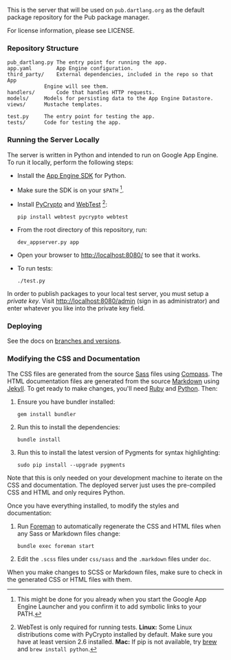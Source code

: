 This is the server that will be used on `pub.dartlang.org` as the default
package repository for the Pub package manager.

For license information, please see LICENSE.

### Repository Structure

    pub_dartlang.py	The entry point for running the app.
    app.yaml		App Engine configuration.
    third_party/	External dependencies, included in the repo so that App
    			Engine will see them.
    handlers/		Code that handles HTTP requests.
    models/		Models for persisting data to the App Engine Datastore.
    views/		Mustache templates.

    test.py		The entry point for testing the app.
    tests/		Code for testing the app.

### Running the Server Locally

The server is written in Python and intended to run on Google App Engine. To run
it locally, perform the following steps:

  * Install the [App Engine SDK][] for Python.
  * Make sure the SDK is on your `$PATH` [^1].
  * Install [PyCrypto][pycrypto] and [WebTest][webtest] [^2]:

        pip install webtest pycrypto webtest

  * From the root directory of this repository, run:

        dev_appserver.py app

[app engine sdk]: https://developers.google.com/appengine/downloads
[pycrypto]: https://www.dlitz.net/software/pycrypto/
[webtest]: https://webtest.readthedocs.org/en/latest/

  * Open your browser to <http://localhost:8080/> to see that it works.

  * To run tests:

        ./test.py

In order to publish packages to your local test server, you must setup a
_private key_. Visit <http://localhost:8080/admin> (sign in as administrator)
and enter whatever you like into the private key field.

[^1]: This might be done for you already when you start the Google App Engine 
      Launcher and you confirm it to add symbolic links to your PATH.

[^2]: WebTest is only required for running tests.  **Linux:** Some Linux 
      distributions come with PyCrypto installed by default.  Make sure you have
      at least version 2.6 installed. **Mac:** If pip is not available, try
      [brew](http://brew.sh) and `brew install python`.

### Deploying

See the docs on [branches and versions][].

[branches and versions]: https://github.com/dart-lang/pub-dartlang/wiki/Branches-and-Versions

### Modifying the CSS and Documentation

The CSS files are generated from the source [Sass][] files using [Compass][].
The HTML documentation files are generated from the source [Markdown][] using
[Jekyll][]. To get ready to make changes, you'll need [Ruby][] and [Python][].
Then:

[ruby]: http://ruby-lang.org
[python]: http://python.org
[sass]: http://sass-lang.com
[compass]: http://compass-style.org
[markdown]: http://daringfireball.net/projects/markdown/
[jekyll]: http://jekyllrb.com/

 1. Ensure you have bundler installed:

        gem install bundler

 2. Run this to install the dependencies:

        bundle install

 3. Run this to install the latest version of Pygments for syntax highlighting:

        sudo pip install --upgrade pygments

Note that this is only needed on your development machine to iterate on the CSS
and documentation. The deployed server just uses the pre-compiled CSS and HTML
and only requires Python.

Once you have everything installed, to modify the styles and documentation:

 1. Run [Foreman][] to automatically regenerate the CSS and HTML files when any
    Sass or Markdown files change:

        bundle exec foreman start

 1. Edit the `.scss` files under `css/sass` and the `.markdown` files under
    `doc`.

[foreman]: http://ddollar.github.com/foreman/

When you make changes to SCSS or Markdown files, make sure to check in the
generated CSS or HTML files with them.
